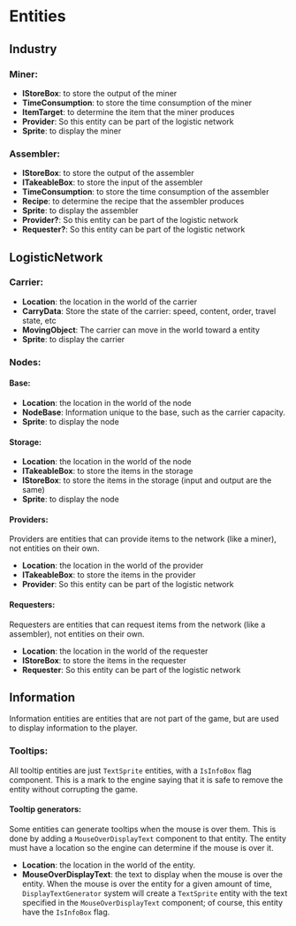 # Entities
## Industry
### Miner:
- **IStoreBox**: to store the output of the miner
- **TimeConsumption**: to store the time consumption of the miner
- **ItemTarget**: to determine the item that the miner produces
- **Provider**: So this entity can be part of the logistic network
- **Sprite**: to display the miner

### Assembler:
- **IStoreBox**: to store the output of the assembler
- **ITakeableBox**: to store the input of the assembler
- **TimeConsumption**: to store the time consumption of the assembler
- **Recipe**: to determine the recipe that the assembler produces
- **Sprite**: to display the assembler
- **Provider?**: So this entity can be part of the logistic network
- **Requester?**: So this entity can be part of the logistic network


## LogisticNetwork
### Carrier:
- **Location**: the location in the world of the carrier
- **CarryData**: Store the state of the carrier: speed, content, order, travel state, etc
- **MovingObject**: The carrier can move in the world toward a entity
- **Sprite**: to display the carrier

### Nodes:
#### Base:
- **Location**: the location in the world of the node
- **NodeBase**: Information unique to the base, such as the carrier capacity.
- **Sprite**: to display the node

#### Storage:
- **Location**: the location in the world of the node
- **ITakeableBox**: to store the items in the storage
- **IStoreBox**: to store the items in the storage (input and output are the same)
- **Sprite**: to display the node

#### Providers: 
Providers are entities that can provide items to the network (like a miner), not entities on their own.
- **Location**: the location in the world of the provider
- **ITakeableBox**: to store the items in the provider
- **Provider**: So this entity can be part of the logistic network

#### Requesters:
Requesters are entities that can request items from the network (like a assembler), not entities on their own.
- **Location**: the location in the world of the requester
- **IStoreBox**: to store the items in the requester
- **Requester**: So this entity can be part of the logistic network

## Information
Information entities are entities that are not part of the game, but are used to display information to the player.

### Tooltips:
All tooltip entities are just `TextSprite` entities, with a `IsInfoBox` flag component. This is a mark to the engine saying that it is safe to remove the entity without corrupting the game.

#### Tooltip generators:
Some entities can generate tooltips when the mouse is over them. This is done by adding a `MouseOverDisplayText` component to that entity. The entity must have a location so the engine can determine if the mouse is over it.
- **Location**: the location in the world of the entity.
- **MouseOverDisplayText**: the text to display when the mouse is over the entity.
When the mouse is over the entity for a given amount of time, `DisplayTextGenerator` system will create a `TextSprite` entity with the text specified in the `MouseOverDisplayText` component; of course, this entity have the `IsInfoBox` flag.